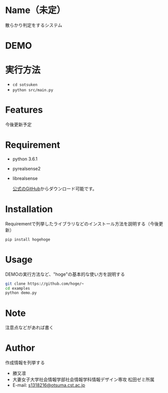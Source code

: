 # Name（未定）

散らかり判定をするシステム

# DEMO


# 実行方法
- `cd sotsuken`
- `python src/main.py`


# Features

今後更新予定

# Requirement

* python 3.6.1
* pyrealsense2
* librealsense


  [公式のGitHub](https://github.com/IntelRealSense/librealsense)からダウンロード可能です。

# Installation

Requirementで列挙したライブラリなどのインストール方法を説明する（今後更新）

```bash
pip install hogehoge
```

# Usage

DEMOの実行方法など、"hoge"の基本的な使い方を説明する

```bash
git clone https://github.com/hoge/~
cd examples
python demo.py
```

# Note

注意点などがあれば書く

# Author

作成情報を列挙する

* 勝又凛
* 大妻女子大学社会情報学部社会情報学科情報デザイン専攻 松田ゼミ所属
* E-mail: s1318216@otsuma.cst.ac.jp